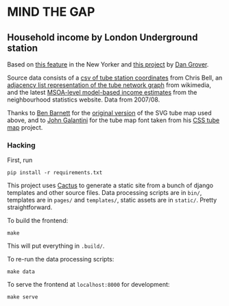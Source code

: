 # MIND THE GAP

## Household income by London Underground station

Based on [this feature][1] in the New Yorker and [this project][2] by [Dan
Grover][3].

Source data consists of a [csv of tube station coordinates][4] from Chris Bell,
an [adjacency list representation of the tube network graph][5] from wikimedia,
and the latest [MSOA-level model-based income estimates][6] from the
neighbourhood statistics website.  Data from 2007/08.

Thanks to [Ben Barnett][7] for the [original version][8] of the SVG tube map
used above, and to [John Galantini][9] for the tube map font taken from his
[CSS tube map][10] project.

### Hacking

First, run

    pip install -r requirements.txt

This project uses [Cactus][11] to generate a static site from a bunch of django
templates and other source files. Data processing scripts are in `bin/`,
templates are in `pages/` and `templates/`, static assets are in `static/`.
Pretty straightforward.

To build the frontend:

    make

This will put everything in `.build/`.

To re-run the data processing scripts:

    make data

To serve the frontend at `localhost:8000` for development:

    make serve

[1]: http://www.newyorker.com/sandbox/business/subway.html
[2]: http://dangrover.com/
[3]: http://dangrover.github.io/sf-transit-inequality/
[4]: http://www.doogal.co.uk/london_stations.php
[5]: http://commons.wikimedia.org/wiki/London_Underground_geographic_maps/CSV
[6]: http://www.neighbourhood.statistics.gov.uk/dissemination/Info.do?page=analysisandguidance/analysisarticles/income-small-area-model-based-estimates-200708.htm
[7]: http://www.benbarnett.net/
[8]: https://github.com/benbarnett/SVG-Tube-Map
[9]: http://www.johngalantini.com/
[10]: http://www.csstubemap.co.uk/
[11]: https://github.com/koenbok/Cactus

